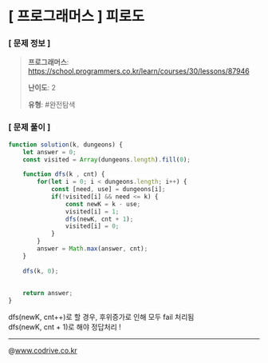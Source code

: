 # [ 프로그래머스 ] 피로도

### [ 문제 정보 ]
> **프로그래머스**: https://school.programmers.co.kr/learn/courses/30/lessons/87946
> 
> **난이도**: 2
>
> **유형**: #완전탐색


### [ 문제 풀이 ]
```JavaScript
function solution(k, dungeons) {
    let answer = 0;
    const visited = Array(dungeons.length).fill(0);
    
    function dfs(k , cnt) {
        for(let i = 0; i < dungeons.length; i++) {
            const [need, use] = dungeons[i];
            if(!visited[i] && need <= k) {
                const newK = k - use;
                visited[i] = 1;
                dfs(newK, cnt + 1);
                visited[i] = 0;
            }
        }
        answer = Math.max(answer, cnt);
    }
    
    dfs(k, 0);
    
    
    return answer;
}
```
dfs(newK, cnt++)로 할 경우, 후위증가로 인해 모두 fail 처리됨<br>dfs(newK, cnt + 1)로 해야 정답처리 !


---
@www.codrive.co.kr